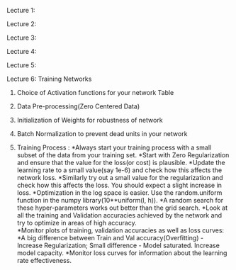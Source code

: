 Lecture 1:



Lecture 2:



Lecture 3:



Lecture 4:



Lecture 5:



Lecture 6: Training Networks
  1. Choice of Activation functions for your network
      Table
  
  
  2. Data Pre-processing(Zero Centered Data)
  
  
  3. Initialization of Weights for robustness of network
  
  
  4. Batch Normalization to prevent dead units in your network
  
  
  5. Training Process :
      *Always start your training process with a small subset of the data from your training set.
      *Start with Zero Regularization and ensure that the value for the loss(or cost) is plausible.
      *Update the learning rate to a small value(say 1e-6) and check how this affects the network loss.
      *Similarly try out a small value for the regularization and check how this affects the loss. You should expect a slight increase in loss.
      *Optimization in the log space is easier. Use the random.uniform function in the numpy library(10**uniform(l, h)).
      *A random search for these hyper-parameters works out better than the grid search.
      *Look at all the training and Validation accuracies achieved by the network and try to optimize in areas of high accuracy.      
      *Monitor plots of training, validation accuracies as well as loss curves:          
         *A big difference between Train and Val accuracy(Overfitting) - Increase Regularization; Small difference - Model saturated. Increase model capacity.
         *Monitor loss curves for information about the learning rate effectiveness.
      
      
